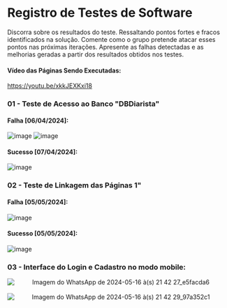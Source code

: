 # Registro de Testes de Software
Discorra sobre os resultados do teste. Ressaltando pontos fortes e fracos identificados na solução. Comente como o grupo pretende atacar esses pontos nas próximas iterações. Apresente as falhas detectadas e as melhorias geradas a partir dos resultados obtidos nos testes.

#### Vídeo das Páginas Sendo Executadas:
https://youtu.be/xkkJEXKxi18

### 01 - Teste de Acesso ao Banco "DBDiarista" 
#### Falha [06/04/2024]:
![image](https://github.com/ICEI-PUC-Minas-PMV-ADS/pmv-ads-2024-1-e4-proj-dad-t3-diarista/assets/97962041/36c6e72d-3fa9-477c-a8df-9f15041615f1)
![image](https://github.com/ICEI-PUC-Minas-PMV-ADS/pmv-ads-2024-1-e4-proj-dad-t3-diarista/assets/97962041/5e398efc-e396-4a9a-8bb2-a15db977b9be)

#### Sucesso [07/04/2024]:
![image](https://github.com/ICEI-PUC-Minas-PMV-ADS/pmv-ads-2024-1-e4-proj-dad-t3-diarista/assets/97962041/f33a84b7-c515-4f96-bc71-f11345825a35)

### 02 - Teste de Linkagem das Páginas 1" 
#### Falha [05/05/2024]:
![image](https://github.com/ICEI-PUC-Minas-PMV-ADS/pmv-ads-2024-1-e4-proj-dad-t3-diarista/assets/97962041/e30a4de5-e4d8-4b4d-b3f7-7c26908db1e4)

#### Sucesso [05/05/2024]:
![image](https://github.com/ICEI-PUC-Minas-PMV-ADS/pmv-ads-2024-1-e4-proj-dad-t3-diarista/assets/97962041/67c3393f-b1a6-4cce-807b-bbb1ef0088f3)

### 03 - Interface do Login e Cadastro no modo mobile:
<div align="center">
    <img src="https://github.com/ICEI-PUC-Minas-PMV-ADS/pmv-ads-2024-1-e4-proj-dad-t3-diarista/assets/95951195/e16585a9-7a06-4460-92ef-1c34dbd68aaa" alt="Imagem do WhatsApp de 2024-05-16 à(s) 21 42 27_e5facda6" style="display: block;">
    <br>
    <img src="https://github.com/ICEI-PUC-Minas-PMV-ADS/pmv-ads-2024-1-e4-proj-dad-t3-diarista/assets/95951195/be27736a-1e60-414b-966e-90a316f44e07" alt="Imagem do WhatsApp de 2024-05-16 à(s) 21 42 29_97a352c1" style="display: block;">
</div>


